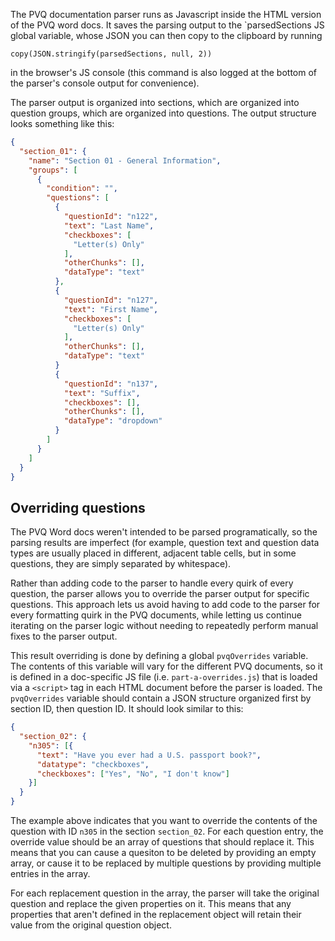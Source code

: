 The PVQ documentation parser runs as Javascript inside the HTML version
of the PVQ word docs. It saves the parsing output to the `parsedSections 
JS global variable, whose JSON you can then copy to the clipboard by
running

```
copy(JSON.stringify(parsedSections, null, 2))
```

in the browser's JS console (this command is also logged at the bottom
of the parser's console output for convenience).

The parser output is organized into sections, which are organized into
question groups, which are organized into questions. The output structure
looks something like this:

```json
{
  "section_01": {
    "name": "Section 01 - General Information",
    "groups": [
      {
        "condition": "",
        "questions": [
          {
            "questionId": "n122",
            "text": "Last Name",
            "checkboxes": [
              "Letter(s) Only"
            ],
            "otherChunks": [],
            "dataType": "text"
          },
          {
            "questionId": "n127",
            "text": "First Name",
            "checkboxes": [
              "Letter(s) Only"
            ],
            "otherChunks": [],
            "dataType": "text"
          }
          {
            "questionId": "n137",
            "text": "Suffix",
            "checkboxes": [],
            "otherChunks": [],
            "dataType": "dropdown"
          }
        ]
      }
    ]
  }
}
```

## Overriding questions

The PVQ Word docs weren't intended to be parsed programatically, so the parsing
results are imperfect (for example, question text and question data types are
usually placed in different, adjacent table cells, but in some questions, they
are simply separated by whitespace).

Rather than adding code to the parser to handle every quirk of every question,
the parser allows you to override the parser output for specific questions. This
approach lets us avoid having to add code to the parser for every formatting
quirk in the PVQ documents, while letting us continue iterating on the parser
logic without needing to repeatedly perform manual fixes to the parser output.

This result overriding is done by defining a global `pvqOverrides` variable.
The contents of this variable will vary for the different PVQ documents, so it
is defined in a doc-specific JS file (i.e. `part-a-overrides.js`) that is
loaded via a `<script>` tag in each HTML document before the parser is loaded.
The `pvqOverrides` variable should contain a JSON structure organized first by
section ID, then question ID. It should look similar to this:

```json
{
  "section_02": {
    "n305": [{
      "text": "Have you ever had a U.S. passport book?",
      "datatype": "checkboxes",
      "checkboxes": ["Yes", "No", "I don't know"]
    }]
  }
}
```

The example above indicates that you want to override the contents of
the question with ID `n305` in the section `section_02`. For each question
entry, the override value should be an array of questions that should replace
it. This means that you can cause a quesiton to be deleted by providing an empty
array, or cause it to be replaced by multiple questions by providing multiple entries
in the array.

For each replacement question in the array, the parser will take the original question
and replace the given properties on it. This means that any properties that aren't
defined in the replacement object will retain their value from the original question 
object.
